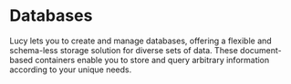 # Databases

Lucy lets you to create and manage databases, offering a flexible and schema-less storage solution for diverse sets of data. These document-based containers enable you to store and query arbitrary information according to your unique needs.
